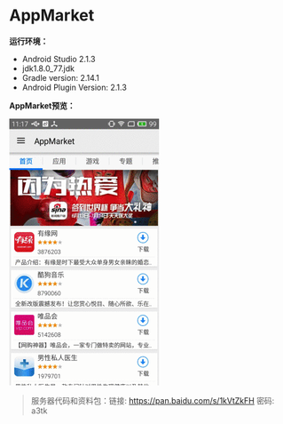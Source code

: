# AppMarket
**运行环境：**

- Android Studio 2.1.3
- jdk1.8.0_77.jdk
- Gradle version: 2.14.1
- Android Plugin Version: 2.1.3



**AppMarket预览：**

![](./appmarket预览.gif)



> 服务器代码和资料包：链接: https://pan.baidu.com/s/1kVtZkFH 密码: a3tk